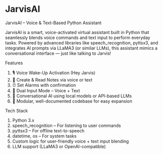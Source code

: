 # JarvisAI
JarvisAI – Voice &amp; Text-Based Python Assistant

JarvisAI is a smart, voice-activated virtual assistant built in Python that seamlessly blends voice commands and text input to perform everyday tasks. Powered by advanced libraries like speech_recognition, pyttsx3, and integrates AI prompts via LLaMA3 (or similar LLMs), this assistant mimics a conversational interface — just like talking to Jarvis!

Features
1. 🎙️ Voice Wake-Up Activation (Hey Jarvis)
2. 📝 Create & Read Notes via voice or text
3. ⏰ Set Alarms with confirmation
4. 🔁 Dual Input Mode – Voice + Text
5. 💬 Conversational AI using local models or API-based LLMs
6. 📁 Modular, well-documented codebase for easy expansion

 Tech Stack
1. Python 3.x
2. speech_recognition – For listening to user commands
3. pyttsx3 – For offline text-to-speech
4. datetime, os – For system tasks
5. Custom logic for user-friendly voice + text input blending
6. LLM support (LLaMA3 or OpenAI-compatible)
